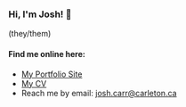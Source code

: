 ### Hi, I'm Josh! :wave:
(they/them)

#### Find me online here:
* [My Portfolio Site](https://jcarr.xyz) 
* [My CV](https://jcarr.xyz/docs/jcarr_cv.pdf)
* Reach me by email: josh.carr@carleton.ca
